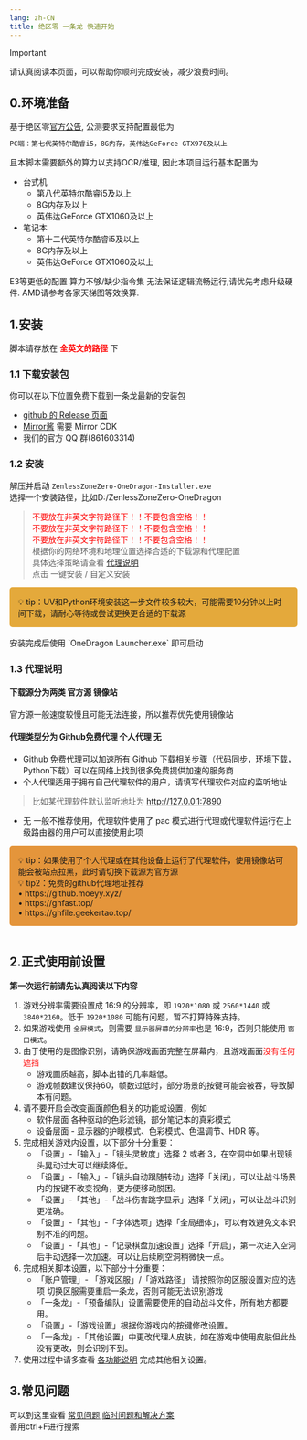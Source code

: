 ```yaml
---
lang: zh-CN
title: 绝区零 一条龙 快速开始
---
```


> [!important]
> 请认真阅读本页面，可以帮助你顺利完成安装，减少浪费时间。

## 0.环境准备

基于绝区零[官方公告](https://zzz.mihoyo.com/news/124528?category=279), 公测要求支持配置最低为

```bash
PC端：第七代英特尔酷睿i5，8G内存，英伟达GeForce GTX970及以上
```

且本脚本需要额外的算力以支持OCR/推理, 因此本项目运行基本配置为

- 台式机
  - 第八代英特尔酷睿i5及以上
  - 8G内存及以上
  - 英伟达GeForce GTX1060及以上
- 笔记本
  - 第十二代英特尔酷睿i5及以上
  - 8G内存及以上
  - 英伟达GeForce GTX1060及以上

 E3等更低的配置 算力不够/缺少指令集 无法保证逻辑流畅运行,请优先考虑升级硬件. AMD请参考各家天梯图等效换算.

## 1.安装

脚本请存放在 <span style="color:red"><strong>全英文的路径</strong></span> 下

### 1.1 下载安装包

你可以在以下位置免费下载到一条龙最新的安装包
- [github 的 Release 页面](https://github.com/OneDragon-Anything/ZenlessZoneZero-OneDragon/releases) 
- [Mirror酱](https://mirrorchyan.com/zh/projects?rid=ZZZ-OneDragon&source=zzzgh-release) 需要 Mirror CDK
- 我们的官方 QQ 群(861603314)

### 1.2 安装

解压并启动 `ZenlessZoneZero-OneDragon-Installer.exe`   
选择一个安装路径，比如D:/ZenlessZoneZero-OneDragon  
> <font color="red">不要放在非英文字符路径下！！不要包含空格！！</font><br>
> <font color="red">不要放在非英文字符路径下！！不要包含空格！！</font><br>
> <font color="red">不要放在非英文字符路径下！！不要包含空格！！</font><br>
根据你的网络环境和地理位置选择合适的下载源和代理配置  
具体选择策略请查看 [代理说明](#_1-3-代理说明)  
点击 一键安装 / 自定义安装  
<div style="background-color:rgb(228, 169, 59); padding: 15px; border-radius: 5px;">
  💡 tip：UV和Python环境安装这一步文件较多较大，可能需要10分钟以上时间下载，请耐心等待或尝试更换更合适的下载源
</div> <br>
安装完成后使用 `OneDragon Launcher.exe` 即可启动  

### 1.3 代理说明
#### 下载源分为两类 官方源 镜像站
官方源一般速度较慢且可能无法连接，所以推荐优先使用镜像站

#### 代理类型分为 Github免费代理 个人代理 无  
- Github 免费代理可以加速所有 Github 下载相关步骤（代码同步，环境下载，Python下载）可以在网络上找到很多免费提供加速的服务商  
- 个人代理适用于拥有自己代理软件的用户，请填写代理软件对应的监听地址
> 比如某代理软件默认监听地址为 http://127.0.0.1:7890
- 无 一般不推荐使用，代理软件使用了 pac 模式进行代理或代理软件运行在上级路由器的用户可以直接使用此项
<div style="background-color:rgb(228, 149, 59); padding: 15px; border-radius: 5px;">
  💡 tip：如果使用了个人代理或在其他设备上运行了代理软件，使用镜像站可能会被站点拉黑，此时请切换下载源为官方源<br>
  💡 tip2：免费的github代理地址推荐<br>
  • https://github.moeyy.xyz/<br>
  • https://ghfast.top/<br>
  • https://ghfile.geekertao.top/
</div> <br>

## 2.正式使用前设置

**第一次运行前请先认真阅读以下内容**

1. 游戏分辨率需要设置成 16:9 的分辨率，即 `1920*1080` 或 `2560*1440` 或 `3840*2160`。低于 `1920*1080` 可能有问题，暂不打算特殊支持。
2. 如果游戏使用 `全屏模式`，则需要 `显示器屏幕的分辨率`也是 16:9，否则只能使用 `窗口模式`。
3. 由于使用的是图像识别，请确保游戏画面完整在屏幕内，且游戏画面<font color="red">没有任何遮挡</font><br>
   - 游戏画质越高，脚本出错的几率越低。
   - 游戏帧数建议保持60，帧数过低时，部分场景的按键可能会被吞，导致脚本有问题。
4. 请不要开启会改变画面颜色相关的功能或设置，例如
   - 软件层面 各种驱动的色彩滤镜，部分笔记本的真彩模式
   - 设备层面 - 显示器的护眼模式、色彩模式、色温调节、HDR 等。
5. 完成相关游戏内设置，以下部分十分重要：
   - 「设置」-「输入」-「镜头灵敏度」选择 2 或者 3，在空洞中如果出现镜头晃动过大可以继续降低。
   - 「设置」-「输入」-「镜头自动跟随转动」选择「关闭」，可以让战斗场景内的按键不改变视角，更方便移动脱困。
   - 「设置」-「其他」-「战斗伤害跳字显示」选择「关闭」，可以让战斗识别更准确。
   - 「设置」-「其他」-「字体选项」选择「全局细体」，可以有效避免文本识别不准的问题。
   - 「设置」-「其他」-「记录棋盘加速设置」选择「开启」，第一次进入空洞后手动选择一次加速。可以让后续刷空洞稍微快一点。
7. 完成相关脚本设置，以下部分十分重要：
    - 「账户管理」- 「游戏区服」/「游戏路径」 请按照你的区服设置对应的选项 切换区服需要重启一条龙，否则可能无法识别游戏
    - 「一条龙」-「预备编队」设置需要使用的自动战斗文件，所有地方都要用。
    - 「设置」-「游戏设置」根据你游戏内的按键修改设置。
    - 「一条龙」-「其他设置」中更改代理人皮肤，如在游戏中使用皮肤但此处没有更改，则会识别不到。
8. 使用过程中请多查看 [各功能说明](./docs/feat_one_dragon.md) 完成其他相关设置。

## 3.常见问题


可以到这里查看 [常见问题,临时问题和解决方案](https://www.kdocs.cn/l/cbSJUUNotJ3Z)  
善用ctrl+F进行搜索
